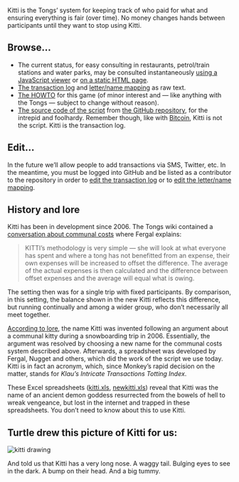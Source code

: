 Kitti is the Tongs’ system for keeping track of who paid for what and ensuring everything is fair (over time). No money changes hands between participants until they want to stop using Kitti.

Browse…
-------

-   The current status, for easy consulting in restaurants, petrol/train stations and water parks, may be consulted instantaneously [using a JavaScript viewer][] or [on a static HTML page][].
-   [The transaction log][] and [letter/name mapping][] as raw text.
-   [The HOWTO][] for this game (of minor interest and — like anything with the Tongs — subject to change without reason).
-   [The source code of the script][] from [the GitHub repository][], for the intrepid and foolhardy. Remember though, like with [Bitcoin][], Kitti is not the script. Kitti is the transaction log.

Edit…
-----

In the future we’ll allow people to add transactions via SMS, Twitter, etc. In the meantime, you must be logged into GitHub and be listed as a contributor to the repository in order to [edit the transaction log][] or to [edit the letter/name mapping][].

History and lore
----------------

Kitti has been in development since 2006. The Tongs wiki contained a [conversation about communal costs][] where Fergal explains:

> KITTI’s methodology is very simple — she will look at what everyone has spent and where a tong has not benefitted from an expense, their own expenses will be increased to offset the difference. The average of the actual expenses is then calculated and the difference between offset expenses and the average will equal what is owing.

The setting then was for a single trip with fixed participants. By comparison, in this setting, the balance shown in the new Kitti reflects this difference, but running continually and among a wider group, who don’t necessarily all meet together.

[According to lore][], the name Kitti was invented following an argument about a communal kitty during a snowboarding trip in 2006. Essentially, the argument was resolved by choosing a new name for the communal costs system described above. Afterwards, a spreadsheet was developed by Fergal, Nugget and others, which did the work of the script we use today. Kitti is in fact an acronym, which, since Monkey’s rapid decision on the matter, stands for *Klau’s Intricate Transactions Totting Index*.

These Excel spreadsheets ([kitti.xls][], [newkitti.xls][]) reveal that Kitti was the name of an ancient demon goddess resurrected from the bowels of hell to wreak vengeance, but lost in the internet and trapped in these spreadsheets. You don’t need to know about this to use Kitti.

  [on a static HTML page]: http://kitti.tongs.org.uk/
  [using a JavaScript viewer]: http://rawles.github.io/kitti/
  [The transaction log]: https://raw.githubusercontent.com/rawles/kitti/gh-pages/kittilog.txt
  [letter/name mapping]: https://raw.githubusercontent.com/rawles/kitti/gh-pages/names.txt
  [The HOWTO]: HOWTO.md
  [The source code of the script]: https://github.com/rawles/kitti/blob/gh-pages/kitti.pl
  [the GitHub repository]: https://github.com/rawles/kitti/
  [Bitcoin]: https://bitcoin.org/en/
  [edit the transaction log]: https://github.com/rawles/kitti/edit/gh-pages/kittilog.txt
  [edit the letter/name mapping]: https://github.com/rawles/kitti/edit/gh-pages/names.txt
  [conversation about communal costs]: https://web.archive.org/web/20080109231307/http://www.tongs.org.uk/wiki.pl?CommunalCosts
  [According to lore]: https://web.archive.org/web/20080109231307/http://www.tongs.org.uk/wiki.pl?Kitti
  [kitti.xls]: https://web.archive.org/web/20080109231307/http://www.tongs.org.uk/files/kitti.xls
  [newkitti.xls]: https://web.archive.org/web/20080109231307/http://www.tongs.org.uk/files/newkitti.xls

Turtle drew this picture of Kitti for us:
-----------------------------------------
![kitti drawing](https://raw.githubusercontent.com/rawles/kitti/gh-pages/kitti.jpg)

And told us that Kitti has a very long nose. A waggy tail. Bulging eyes to see in the dark. A bump on their head. And a big tummy.
